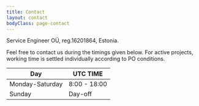 ```yaml
---
title: Contact
layout: contact
bodyClass: page-contact
---
```

Service Engineer OÜ, reg.16201864, Estonia.

Feel free to contact us during the timings given below.
For active projects, working time is settled individually according to PO conditions.

| Day       | UTC TIME        |
| --------- | --------------- |
| Monday-Saturday | 8:00 - 18:00 |
| Sunday | Day-off         |
